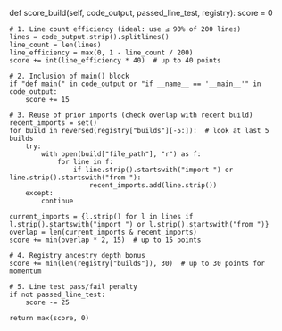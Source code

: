 def score_build(self, code_output, passed_line_test, registry):
    score = 0

    # 1. Line count efficiency (ideal: use ≤ 90% of 200 lines)
    lines = code_output.strip().splitlines()
    line_count = len(lines)
    line_efficiency = max(0, 1 - line_count / 200)
    score += int(line_efficiency * 40)  # up to 40 points

    # 2. Inclusion of main() block
    if "def main(" in code_output or "if __name__ == '__main__'" in code_output:
        score += 15

    # 3. Reuse of prior imports (check overlap with recent build)
    recent_imports = set()
    for build in reversed(registry["builds"][-5:]):  # look at last 5 builds
        try:
            with open(build["file_path"], "r") as f:
                for line in f:
                    if line.strip().startswith("import ") or line.strip().startswith("from "):
                        recent_imports.add(line.strip())
        except:
            continue

    current_imports = {l.strip() for l in lines if l.strip().startswith("import ") or l.strip().startswith("from ")}
    overlap = len(current_imports & recent_imports)
    score += min(overlap * 2, 15)  # up to 15 points

    # 4. Registry ancestry depth bonus
    score += min(len(registry["builds"]), 30)  # up to 30 points for momentum

    # 5. Line test pass/fail penalty
    if not passed_line_test:
        score -= 25

    return max(score, 0)
